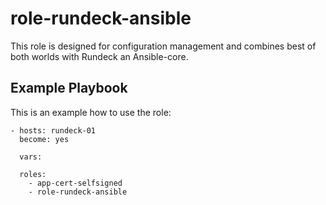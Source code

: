 # role-rundeck-ansible
This role is designed for configuration management and combines best of both worlds with Rundeck an Ansible-core.

Example Playbook
----------------

This is an example how to use the role:

    - hosts: rundeck-01
      become: yes

      vars:
        
      roles:
        - app-cert-selfsigned
        - role-rundeck-ansible
